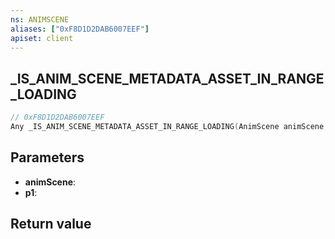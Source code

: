 ```yaml
---
ns: ANIMSCENE
aliases: ["0xF8D1D2DAB6007EEF"]
apiset: client
---
```

## _IS_ANIM_SCENE_METADATA_ASSET_IN_RANGE_LOADING

```c
// 0xF8D1D2DAB6007EEF
Any _IS_ANIM_SCENE_METADATA_ASSET_IN_RANGE_LOADING(AnimScene animScene,BOOL p1);
```


## Parameters
* **animScene**:
* **p1**:

## Return value

